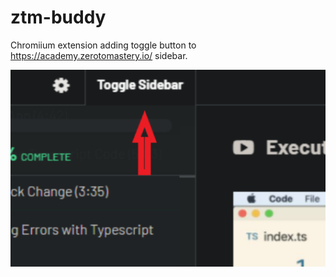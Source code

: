 # ztm-buddy
Chromiium extension adding toggle button to https://academy.zerotomastery.io/ sidebar.

![screenshot](https://github.com/alpinstang/ztm-buddy/blob/master/screenshot.png)
